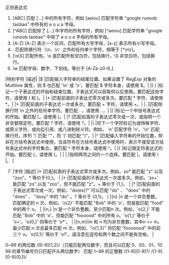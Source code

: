 正则表达式
1. [ABC]	匹配 [...] 中的所有字符，例如 [aeiou] 匹配字符串 "google runoob taobao" 中所有的 e o u a 字母。
2. [^ABC]	匹配除了 [...] 中字符的所有字符，例如 [^aeiou] 匹配字符串 "google runoob taobao" 中除了 e o u a 字母的所有字母。
3. [A-Z]	[A-Z] 表示一个区间，匹配所有大写字母，[a-z] 表示所有小写字母。
4. . 匹配除换行符（\n、\r）之外的任何单个字符，相等于 [^\n\r]。
5. [\s\S] 匹配所有。\s 是匹配所有空白符，包括换行，\S 非空白符，包括换行。
6. \w 匹配字母、数字、下划线。等价于 [A-Za-z0-9_]





|特别字符		|描述|
|$					|匹配输入字符串的结尾位置。如果设置了 RegExp 对象的 Multiline 属性，则 $ 也匹配 '\n' 或 '\r'。要匹配 $ 字符本身，请使用 \$。|
|( )				|标记一个子表达式的开始和结束位置。子表达式可以获取供以后使用。要匹配这些字符，请使用 \( 和 \)。|
|*					|匹配前面的子表达式零次或多次。要匹配 * 字符，请使用 \*。|
|+					|匹配前面的子表达式一次或多次。要匹配 + 字符，请使用 \+。|
|.					|匹配除换行符 \n 之外的任何单字符。要匹配 . ，请使用 \. 。|
|[					|标记一个中括号表达式的开始。要匹配 [，请使用 \[。|
|?					|匹配前面的子表达式零次或一次，或指明一个非贪婪限定符。要匹配 ? 字符，请使用 \?。|
|\					|将下一个字符标记为或特殊字符、或原义字符、或向后引用、或八进制转义符。例如， 'n' 匹配字符 'n'。'\n' 匹配换行符。序列 '\\' 匹配 "\"，而 '\(' 则匹配 "("。|
|^					|匹配输入字符串的开始位置，除非在方括号表达式中使用，当该符号在方括号表达式中使用时，表示不接受该方括号表达式中的字符集合。要匹配 ^ 字符本身，请使用 \^。|
|{					|标记限定符表达式的开始。要匹配 {，请使用 \{。|
|					|																																																																													|指明两项之间的一个选择。要匹配	|，请使用 \	|。	|




7. |字符	|描述|
|*		|匹配前面的子表达式零次或多次。例如，zo* 能匹配 "z" 以及 "zoo"。* 等价于{0,}。																																														|
|+		|匹配前面的子表达式一次或多次。例如，'zo+' 能匹配 "zo" 以及 "zoo"，但不能匹配 "z"。+ 等价于 {1,}。																																				|
|?		|匹配前面的子表达式零次或一次。例如，"do(es)?" 可以匹配 "do" 、 "does" 中的 "does" 、 "doxy" 中的 "do" 。? 等价于 {0,1}。																									|
|{n}	|n 是一个非负整数。匹配确定的 n 次。例如，'o{2}' 不能匹配 "Bob" 中的 'o'，但是能匹配 "food" 中的两个 o。																																	|
|{n,}	|n 是一个非负整数。至少匹配n 次。例如，'o{2,}' 不能匹配 "Bob" 中的 'o'，但能匹配 "foooood" 中的所有 o。'o{1,}' 等价于 'o+'。'o{0,}' 则等价于 'o*'。												|
|{n,m}|m 和 n 均为非负整数，其中n <= m。最少匹配 n 次且最多匹配 m 次。例如，"o{1,3}" 将匹配 "fooooood" 中的前三个 o。'o{0,1}' 等价于 'o?'。请注意在逗号和两个数之间不能有空格。	|

0~99 的两位数          /[0-9]{1,2}/（只能匹配两位数字，而且可以匹配 0、00、01、10 99 的章节编号仍只匹配开头两位数字）
匹配 1~99 的正整数              /[1-9][0-9]?/        /[1-9][0-9]{0,1}/